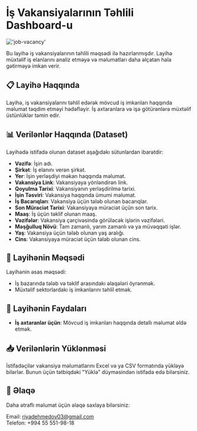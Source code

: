 # İş Vakansiyalarının Təhlili Dashboard-u

!['job-vacancy'](https://news.umanitoba.ca/wp-content/uploads/2021/11/Career-Month-3-UM-Today-.png)

Bu layihə iş vakansiyalarının təhlili məqsədi ilə hazırlanmışdır. Layihə müxtəlif iş elanlarını analiz etməyə və məlumatları daha əlçatan hala gətirməyə imkan verir.

## 📋 Layihə Haqqında
Layihə, iş vakansiyalarını təhlil edərək mövcud iş imkanları haqqında məlumat təqdim etməyi hədəfləyir. İş axtaranlara və işə götürənlərə müxtəlif üstünlüklər təmin edir.

## 📊 Verilənlər Haqqında (Dataset)
Layihədə istifadə olunan dataset aşağıdakı sütunlardan ibarətdir:
- **Vəzifə**: İşin adı.
- **Şirkət**: İş elanını verən şirkət.
- **Yer**: İşin yerləşdiyi məkan haqqında məlumat.
- **Vakansiya Link**: Vakansiyaya yönləndirən link.
- **Qoyulma Tarixi**: Vakansiyanın yerləşdirilmə tarixi.
- **İşin Təsviri**: Vakansiya haqqında ümumi məlumat.
- **İş Bacarıqları**: Vakansiya üçün tələb olunan bacarıqlar.
- **Son Müraciət Tarixi**: Vakansiyaya müraciət üçün son tarix.
- **Maaş**: İş üçün təklif olunan maaş.
- **Vəzifələr**: Vakansiya çərçivəsində görüləcək işlərin vəzifələri.
- **Məşğulluq Növü**: Tam zamanlı, yarım zamanlı və ya müvəqqəti işlər.
- **Yaş**: Vakansiya üçün tələb olunan yaş aralığı.
- **Cins**: Vakansiyaya müraciət üçün tələb olunan cins.

## 🎯 Layihənin Məqsədi
Layihənin əsas məqsədi:
- İş bazarında tələb və təklif arasındakı əlaqələri öyrənmək.
- Müxtəlif sektorlardakı iş imkanlarını təhlil etmək.

## 🌟 Layihənin Faydaları
- **İş axtaranlar üçün**: Mövcud iş imkanları haqqında detallı məlumat əldə etmək.

## 📥 Verilənlərin Yüklənməsi
İstifadəçilər vakansiya məlumatlarını Excel və ya CSV formatında yükləyə bilərlər. Bunun üçün tətbiqdəki "Yüklə" düyməsindən istifadə edə bilərsiniz.

## 📧 Əlaqə
Daha ətraflı məlumat üçün əlaqə saxlaya bilərsiniz:

Email: riyadehmedov03@gmail.com  
Telefon: +994 55 551-98-18
